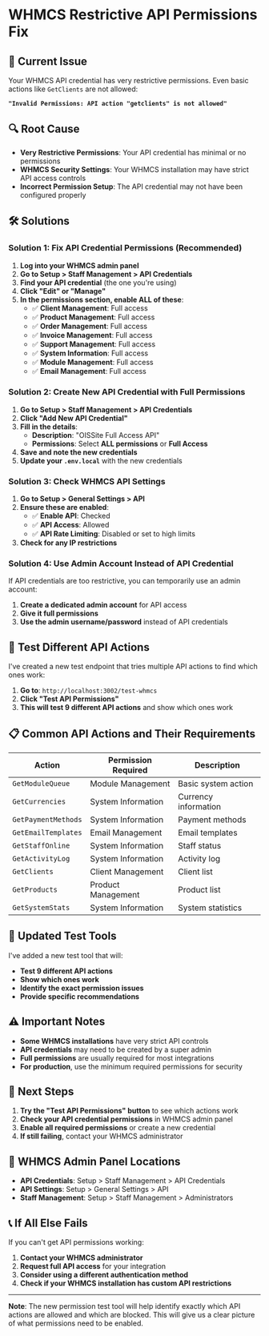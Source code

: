 # WHMCS Restrictive API Permissions Fix

## 🚨 **Current Issue**
Your WHMCS API credential has very restrictive permissions. Even basic actions like `GetClients` are not allowed:

**`"Invalid Permissions: API action "getclients" is not allowed"`**

## 🔍 **Root Cause**
- **Very Restrictive Permissions**: Your API credential has minimal or no permissions
- **WHMCS Security Settings**: Your WHMCS installation may have strict API access controls
- **Incorrect Permission Setup**: The API credential may not have been configured properly

## 🛠️ **Solutions**

### **Solution 1: Fix API Credential Permissions (Recommended)**

1. **Log into your WHMCS admin panel**
2. **Go to Setup > Staff Management > API Credentials**
3. **Find your API credential** (the one you're using)
4. **Click "Edit" or "Manage"**
5. **In the permissions section, enable ALL of these**:
   - ✅ **Client Management**: Full access
   - ✅ **Product Management**: Full access
   - ✅ **Order Management**: Full access
   - ✅ **Invoice Management**: Full access
   - ✅ **Support Management**: Full access
   - ✅ **System Information**: Full access
   - ✅ **Module Management**: Full access
   - ✅ **Email Management**: Full access

### **Solution 2: Create New API Credential with Full Permissions**

1. **Go to Setup > Staff Management > API Credentials**
2. **Click "Add New API Credential"**
3. **Fill in the details**:
   - **Description**: "OISSite Full Access API"
   - **Permissions**: Select **ALL permissions** or **Full Access**
4. **Save and note the new credentials**
5. **Update your `.env.local`** with the new credentials

### **Solution 3: Check WHMCS API Settings**

1. **Go to Setup > General Settings > API**
2. **Ensure these are enabled**:
   - ✅ **Enable API**: Checked
   - ✅ **API Access**: Allowed
   - ✅ **API Rate Limiting**: Disabled or set to high limits
3. **Check for any IP restrictions**

### **Solution 4: Use Admin Account Instead of API Credential**

If API credentials are too restrictive, you can temporarily use an admin account:

1. **Create a dedicated admin account** for API access
2. **Give it full permissions**
3. **Use the admin username/password** instead of API credentials

## 🧪 **Test Different API Actions**

I've created a new test endpoint that tries multiple API actions to find which ones work:

1. **Go to**: `http://localhost:3002/test-whmcs`
2. **Click "Test API Permissions"**
3. **This will test 9 different API actions** and show which ones work

## 📋 **Common API Actions and Their Requirements**

| Action | Permission Required | Description |
|--------|-------------------|-------------|
| `GetModuleQueue` | Module Management | Basic system action |
| `GetCurrencies` | System Information | Currency information |
| `GetPaymentMethods` | System Information | Payment methods |
| `GetEmailTemplates` | Email Management | Email templates |
| `GetStaffOnline` | System Information | Staff status |
| `GetActivityLog` | System Information | Activity log |
| `GetClients` | Client Management | Client list |
| `GetProducts` | Product Management | Product list |
| `GetSystemStats` | System Information | System statistics |

## 🔧 **Updated Test Tools**

I've added a new test tool that will:
- **Test 9 different API actions**
- **Show which ones work**
- **Identify the exact permission issues**
- **Provide specific recommendations**

## ⚠️ **Important Notes**

- **Some WHMCS installations** have very strict API controls
- **API credentials** may need to be created by a super admin
- **Full permissions** are usually required for most integrations
- **For production**, use the minimum required permissions for security

## 🚀 **Next Steps**

1. **Try the "Test API Permissions" button** to see which actions work
2. **Check your API credential permissions** in WHMCS admin panel
3. **Enable all required permissions** or create a new credential
4. **If still failing**, contact your WHMCS administrator

## 🔗 **WHMCS Admin Panel Locations**

- **API Credentials**: Setup > Staff Management > API Credentials
- **API Settings**: Setup > General Settings > API
- **Staff Management**: Setup > Staff Management > Administrators

## 📞 **If All Else Fails**

If you can't get API permissions working:

1. **Contact your WHMCS administrator**
2. **Request full API access** for your integration
3. **Consider using a different authentication method**
4. **Check if your WHMCS installation has custom API restrictions**

---

**Note**: The new permission test tool will help identify exactly which API actions are allowed and which are blocked. This will give us a clear picture of what permissions need to be enabled.
